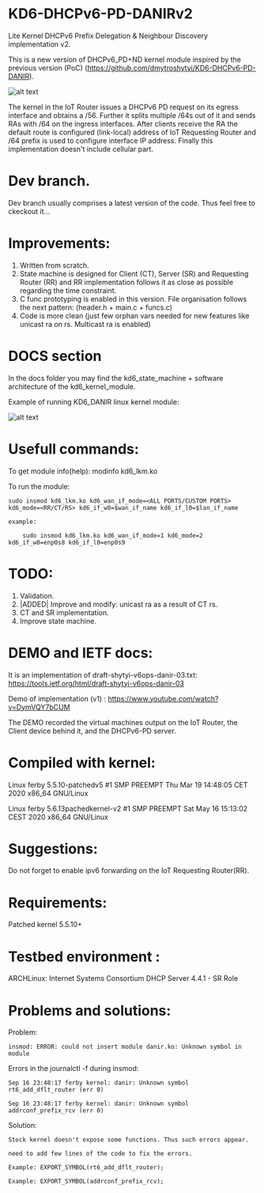 # KD6-DHCPv6-PD-DANIRv2
Lite Kernel DHCPv6 Prefix Delegation &amp; Neighbour Discovery implementation v2.

This is a new version of DHCPv6_PD+ND kernel module inspired by the previous version (PoC) (https://github.com/dmytroshytyi/KD6-DHCPv6-PD-DANIR).

![alt text](https://github.com/dmytroshytyi/KD6-DHCPv6-PD-DANIRv2/blob/dev/docs/kd6_state_machine.PNG "kd6_state_machine")

The kernel in the IoT Router issues a DHCPv6 PD request on its egress interface and obtains a /56. Further it splits multiple /64s out of it and sends RAs with /64 on the ingress interfaces. After clients receive the RA the default route is configured (link-local) address of IoT Requesting Router and /64 prefix is used to configure interface IP address.
Finally this implementation doesn't include cellular part.


# Dev branch.
Dev branch usually comprises a latest version of the code. Thus feel free to ckeckout it...

# Improvements:
1) Written from scratch.
2) State machine is designed for Client (CT), Server (SR) and Requesting Router (RR) and RR implementation follows it as close as possible regarding the time constraint.
3) C func prototyping is enabled in this version. File organisation follows the next pattern: (header.h + main.c + funcs.c)
4) Code is more clean (just few  orphan vars needed for new features like unicast ra on rs. Multicast ra is enabled)

# DOCS section
In the docs folder you may find the kd6_state_machine + software architecture of the kd6_kernel_module.

Example of running KD6_DANIR linux kernel module:

![alt text](https://github.com/dmytroshytyi/KD6-DHCPv6-PD-DANIRv2/blob/dev/docs/KD6-DANIR_running_on_archlinux.png "kd6-danir-running-example")

# Usefull commands:
To get module info(help):
	modinfo kd6_lkm.ko

To run the module: 

	sudo insmod kd6_lkm.ko kd6_wan_if_mode=<ALL PORTS/CUSTOM PORTS> kd6_mode=<RR/CT/RS> kd6_if_w0=$wan_if_name kd6_if_l0=$lan_if_name

	example:

		sudo insmod kd6_lkm.ko kd6_wan_if_mode=1 kd6_mode=2 kd6_if_w0=enp0s8 kd6_if_l0=enp0s9
# TODO:
1. Validation.
2. |ADDED| Improve and modify: unicast ra as a result of CT rs. 
3. CT and SR implementation.
4. Improve state machine.


# DEMO and IETF docs:
It is an implementation of draft-shytyi-v6ops-danir-03.txt: https://tools.ietf.org/html/draft-shytyi-v6ops-danir-03

Demo of implementation (v1) : https://www.youtube.com/watch?v=DymVQY7bCUM

The DEMO recorded the virtual machines output on the IoT Router, the Client device behind it, and the DHCPv6-PD server. 

# Compiled with kernel:
Linux ferby 5.5.10-patchedv5 #1 SMP PREEMPT Thu Mar 19 14:48:05 CET 2020 x86_64 GNU/Linux

Linux ferby 5.6.13pachedkernel-v2 #1 SMP PREEMPT Sat May 16 15:13:02 CEST 2020 x86_64 GNU/Linux

# Suggestions:
Do not forget to enable ipv6 forwarding on the IoT Requesting Router(RR).

# Requirements:
Patched kernel 5.5.10+ 

# Testbed environment :
ARCHLinux: Internet Systems Consortium DHCP Server 4.4.1 - SR Role

# Problems and solutions:
Problem:

	insmod: ERROR: could not insert module danir.ko: Unknown symbol in module

Errors in the journalctl -f during insmod:

	Sep 16 23:48:17 ferby kernel: danir: Unknown symbol rt6_add_dflt_router (err 0)

	Sep 16 23:48:17 ferby kernel: danir: Unknown symbol addrconf_prefix_rcv (err 0)

Solution:

	Stock kernel doesn't expose some functions. Thus such errors appear.

	need to add few lines of the code to fix the errors.

	Example: EXPORT_SYMBOL(rt6_add_dflt_router);

	Example: EXPORT_SYMBOL(addrconf_prefix_rcv);

